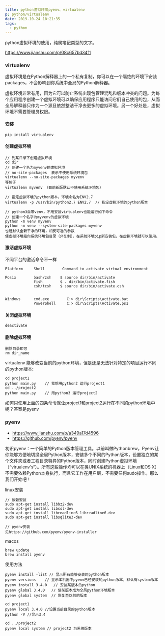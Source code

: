 ```yaml
---
title: python虚拟环境pyenv、virtualenv
p: python/virtualenv
date: 2019-10-24 18:21:35
tags:
  - python
---
```

python虚拟环境的使用，纯属笔记类型的文字。
<!--more-->

https://www.jianshu.com/p/08c657bd34f1

### virtualenv

虚拟环境是在Python解释器上的一个私有复制，你可以在一个隔绝的环境下安装packages，不会影响到你系统中全局的Python解释器。

虚拟环境非常有用，因为它可以防止系统出现包管理混乱和版本冲突的问题。为每个应用程序创建一个虚拟环境可以确保应用程序只能访问它们自己使用的包，从而全局解释器只作为一个源且依然整洁干净去更多的虚拟环境。另一个好处是，虚拟环境不需要管理员权限。

#### 安装
```
pip install virtualenv
```

#### 创建虚拟环境
```
// 到某目录下创建虚拟环境
cd dir
// 创建一个名为myvenv的虚拟环境
// no-site-packages  表示不使用系统环境包
virtualenv --no-site-packages myvenv
等价于
virtualenv myvenv （目前新版默认不使用系统环境包）

// 指定虚拟环境的python版本，环境命名为ENV2.7
virtualenv -p /usr/bin/python2.7 ENV2.7  // 指定虚拟环境的python版本

// python3自带venv，不用安装virtualenv也能运行如下命令
// 创建一个名字为myvenv的虚拟环境
python -m venv myvenv
python -m venv --system-site-packages myvenv
也是默认全新干净的环境，相反可选的参数
使虚拟环境指向系统环境包目录（非复制），在系统环境pip新安装包，在虚拟环境就可以使用。
```

#### 激活虚拟环境
不同平台的激活命令不一样
```
Platform     Shell        Command to activate virtual environment

Posix        bash/zsh    $ source dir/bin/activate
             fish        $ . dir/bin/activate.fish
             csh/tcsh    $ source dir/bin/activate.csh


Windows      cmd.exe        C:> dir\Scripts\activate.bat
             PowerShell     C:> dir\Scripts\Activate.ps1
```

#### 关闭虚拟环境
```
deactivate
```

#### 删除虚拟环境
```
删除目录即可
rm dir_name
```

virtualenv 能够改变当前的python环境，但是还是无法针对特定的项目运行不同的python版本:
```
cd project1
python main.py    // 我想用python2 运行project1
cd ../project2
python main.py    // 用python3 运行project2
```
如何只使用上面的四条命令就让project1和project2运行在不同的python环境中呢？答案是pyenv

### pyenv
* https://www.jianshu.com/p/a349a17d4596
* https://github.com/pyenv/pyenv

初识pyenv：一个简单的Python版本管理工具。以前叫做Pythonbrew，Pyenv让你能够方便地切换全局Python版本，安装多个不同的Python版本，设置独立的某个文件夹或者工程目录特异的Python版本，同时创建Python虚拟环境（”virualenv's“）。所有这些操作均可以在类UNIX系统的机器上（Linux和OS X）不需要依赖Python本身执行，而且它工作在用户层，不需要任何sudo操作。那么我们开始吧！

linux安装
```
// 依赖安装
sudo apt-get install libbz2-dev
sudo apt-get install libssl-dev
sudo apt-get install libreadline6 libreadline6-dev
sudo apt-get install libsqlite3-dev

// pyenv安装
见https://github.com/pyenv/pyenv-installer
```

macos
```
brew update
brew install pyenv
```

使用方法
```
pyenv install -list // 显示所有能够安装的python版本
pyenv versions    // 显示本机器中pyenv已经安装的python版本，默认有system版本
pyenv install 3.4.0   // 安装某版本的python
pyenv global 3.4.0   // 使某版本成为全局python环境版本
pyenv global system  // 恢复至以前的版本

cd project1
pyenv local 3.4.0 //设置当前目录的python版本
python -V //显示3.4

cd ../project2
pyenv local system // project2 为系统版本

```


